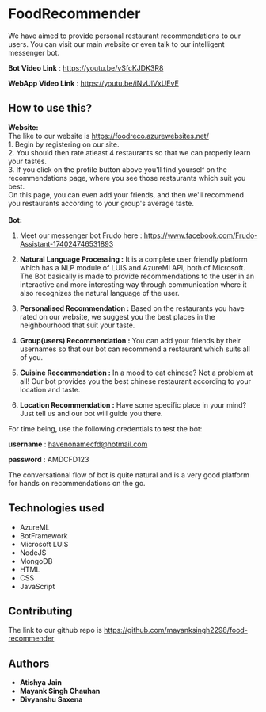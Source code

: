 # FoodRecommender

We have aimed to provide personal restaurant recommendations to our users. You can visit our main website or even talk to our 
intelligent messenger bot.

**Bot Video Link** : https://youtu.be/vSfcKJDK3R8

**WebApp Video Link** : https://youtu.be/iNvUlVxUEvE

## How to use this?
**Website:**<br>
The like to our website is https://foodreco.azurewebsites.net/
<br>1. Begin by registering on our site. 
<br>
2. You should then rate atleast 4 restaurants so that we can properly learn your tastes. 
<br>
3. If you click on the profile button above you'll find yourself on the recommendations page, where you see those restaurants which suit you best.
<br>
On this page, you can even add your friends, and then we'll recommend you restaurants according to your group's average taste.
<br><br>
**Bot:**<br>
1. Meet our messenger bot Frudo here : https://www.facebook.com/Frudo-Assistant-174024746531893

2. **Natural Language Processing :** It is a complete user friendly platform which has a NLP module of LUIS and AzureMl API, both of Microsoft. The Bot basically is made to provide recommendations to the user in an interactive and more interesting way through communication where it also recognizes the natural language of the user. 

3. **Personalised Recommendation :** Based on the restaurants you have rated on our website, we suggest you the best places in the neighbourhood that suit your taste.

4. **Group(users) Recommendation :** You can add your friends by their usernames so that our bot can recommend a restaurant which suits all of you.

5. **Cuisine Recommendation :** In a mood to eat chinese? Not a problem at all! Our bot provides you the best chinese restaurant according to your location and taste.

6. **Location Recommendation :** Have some specific place in your mind? Just tell us and our bot will guide you there.




For time being, use the following credentials to test the bot:

**username** : havenonamecfd@hotmail.com

**password** : AMDCFD123

The conversational flow of bot is quite natural and is a very good platform for hands on recommendations on the go.


## Technologies used

* AzureML
* BotFramework
* Microsoft LUIS
* NodeJS
* MongoDB
* HTML
* CSS
* JavaScript

## Contributing

The link to our github repo is https://github.com/mayanksingh2298/food-recommender


## Authors

* **Atishya Jain** 
* **Mayank Singh Chauhan** 
* **Divyanshu Saxena** 


